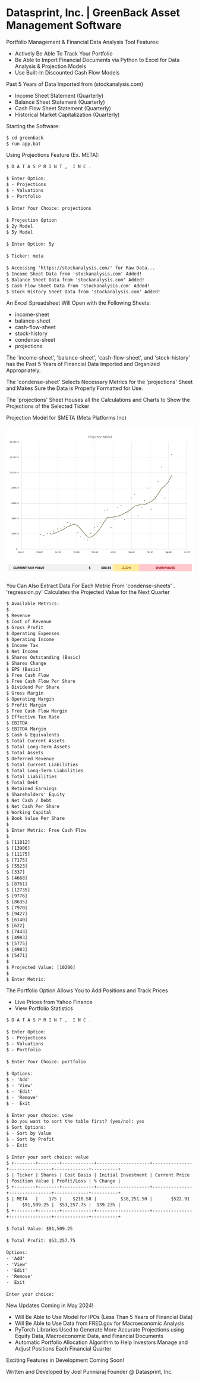 # Datasprint, Inc. | GreenBack Asset Management Software

Portfolio Management & Financial Data Analysis Tool Features:
  - Actively Be Able To Track Your Portfolio
  - Be Able to Import Financial Documents via Python 
    to Excel for Data Analysis & Projection Models
  - Use Built-In Discounted Cash Flow Models

Past 5 Years of Data Imported from (stockanalysis.com)
  - Income Sheet Statement (Quarterly)
  - Balance Sheet Statement (Quarterly)
  - Cash Flow Sheet Statement (Quarterly)
  - Historical Market Capitalization (Quarterly)

Starting the Software:

```
$ cd greenback
$ run app.bat
```

Using Projections Feature (Ex. META):

```
$ D A T A S P R I N T ,  I N C .

$ Enter Option:      
$ - Projections      
$ - Valuations       
$ - Portfolio        

$ Enter Your Choice: projections

$ Projection Option 
$ 2y Model
$ 5y Model

$ Enter Option: 5y  

$ Ticker: meta

$ Accessing 'https://stockanalysis.com/' for Raw Data...
$ Income Sheet Data from 'stockanalysis.com' Added!
$ Balance Sheet Data from 'stockanalysis.com' Added!
$ Cash Flow Sheet Data from 'stockanalysis.com' Added!
$ Stock History Sheet Data from 'stockanalysis.com' Added!
```

An Excel Spreadsheet Will Open with the Following Sheets:
- income-sheet
- balance-sheet
- cash-flow-sheet
- stock-history
- condense-sheet
- projections



The 'income-sheet', 'balance-sheet', 'cash-flow-sheet', and 'stock-history'
has the Past 5 Years of Financial Data Imported and Organized Appropriately. 

The 'condense-sheet' Selects Necessary Metrics for the 'projections' Sheet and
Makes Sure the Data is Properly Formatted for Use. 

The 'projections' Sheet Houses all the Calculations and Charts to Show the 
Projections of the Selected Ticker

Projection Model for $META (Meta Platforms Inc)

![alt text](targets/meta.PNG)

You Can Also Extract Data For Each Metric From 'condense-sheets' . 'regression.py' 
Calculates the Projected Value for the Next Quarter

```
$ Available Metrics: 
$
$ Revenue
$ Cost of Revenue
$ Gross Profit
$ Operating Expenses
$ Operating Income
$ Income Tax
$ Net Income
$ Shares Outstanding (Basic) 
$ Shares Change
$ EPS (Basic)
$ Free Cash Flow
$ Free Cash Flow Per Share   
$ Dividend Per Share
$ Gross Margin
$ Operating Margin
$ Profit Margin
$ Free Cash Flow Margin      
$ Effective Tax Rate
$ EBITDA
$ EBITDA Margin
$ Cash & Equivalents
$ Total Current Assets       
$ Total Long-Term Assets     
$ Total Assets
$ Deferred Revenue
$ Total Current Liabilities  
$ Total Long-Term Liabilities
$ Total Liabilities
$ Total Debt
$ Retained Earnings
$ Shareholders' Equity       
$ Net Cash / Debt
$ Net Cash Per Share
$ Working Capital
$ Book Value Per Share       
$
$ Enter Metric: Free Cash Flow
$ 
$ [11812]
$ [13906]
$ [11175]
$ [7175] 
$ [5523] 
$ [337]  
$ [4668] 
$ [8761] 
$ [12735]
$ [9776] 
$ [8635] 
$ [7970] 
$ [9427] 
$ [6140] 
$ [622]
$ [7443]
$ [4983]
$ [5775]
$ [4983]
$ [5471]
$ 
$ Projected Value: [10206]
$ 
$ Enter Metric:
```

The Portfolio Option Allows You to Add Positions and Track Prices
- Live Prices from Yahoo Finance
- View Portfolio Statistics

```
$ D A T A S P R I N T ,  I N C .

$ Enter Option:      
$ - Projections      
$ - Valuations       
$ - Portfolio        

$ Enter Your Choice: portfolio

$ Options:
$ - 'Add' 
$ - 'View' 
$ - 'Edit' 
$ - 'Remove'         
$ -  Exit

$ Enter your choice: view
$ Do you want to sort the table first? (yes/no): yes
$ Sort Options:
$ - Sort by Value
$ - Sort by Profit        
$ - Exit

$ Enter your sort choice: value
$ +--------+--------+------------+--------------------+---------------+----------------+-------------+----------+
$ | Ticker | Shares | Cost Basis | Initial Investment | Current Price | Position Value | Profit/Loss | % Change |
$ +--------+--------+------------+--------------------+---------------+----------------+-------------+----------+
$ | META   |    175 |    $218.58 |         $38,251.50 |       $522.91 |     $91,509.25 |  $53,257.75 |  139.23% |
$ +--------+--------+------------+--------------------+---------------+----------------+-------------+----------+

$ Total Value: $91,509.25

$ Total Profit: $53,257.75

Options:
- 'Add' 
- 'View' 
- 'Edit' 
- 'Remove' 
-  Exit

Enter your choice:  
```  

New Updates Coming in May 2024!
  - Will Be Able to Use Model for IPOs (Less Than 5 Years of Financial Data)
  - Will Be Able to Use Data from FRED.gov for Macroeconomic Analysis 
  - PyTorch Libraries Used to Generate More Accurate Projections
    using Equity Data, Macroeconomic Data, and Financial Documents
  - Automatic Portfolio Allocation Algorithm to Help Investors
    Manage and Adjust Positions Each Financial Quarter

Exciting Features in Development Coming Soon!

Written and Developed by Joel Punniaraj
Founder @ Datasprint, Inc.